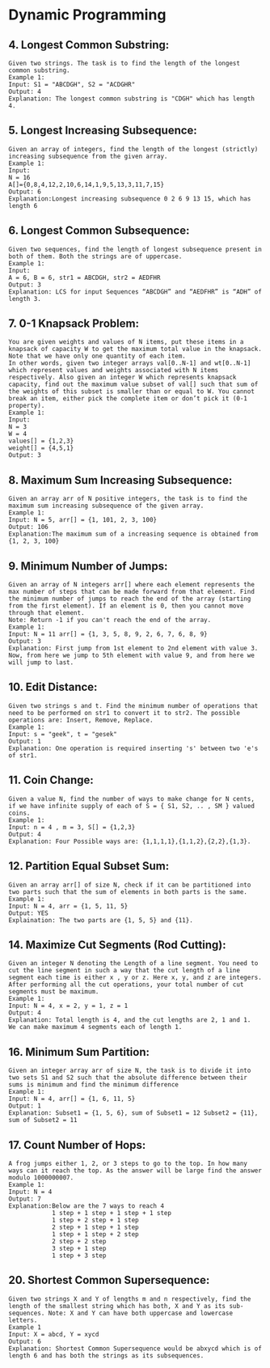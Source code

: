 # Dynamic Programming

## 4. Longest Common Substring:
    Given two strings. The task is to find the length of the longest common substring.
    Example 1:
    Input: S1 = "ABCDGH", S2 = "ACDGHR"
    Output: 4
    Explanation: The longest common substring is "CDGH" which has length 4.

## 5. Longest Increasing Subsequence:
    Given an array of integers, find the length of the longest (strictly) increasing subsequence from the given array.
    Example 1:
    Input:
    N = 16
    A[]={0,8,4,12,2,10,6,14,1,9,5,13,3,11,7,15}
    Output: 6 
    Explanation:Longest increasing subsequence 0 2 6 9 13 15, which has length 6

## 6. Longest Common Subsequence:
    Given two sequences, find the length of longest subsequence present in both of them. Both the strings are of uppercase.
    Example 1:
    Input:
    A = 6, B = 6, str1 = ABCDGH, str2 = AEDFHR
    Output: 3
    Explanation: LCS for input Sequences “ABCDGH” and “AEDFHR” is “ADH” of length 3.

## 7. 0-1 Knapsack Problem:
    You are given weights and values of N items, put these items in a knapsack of capacity W to get the maximum total value in the knapsack. Note that we have only one quantity of each item.
    In other words, given two integer arrays val[0..N-1] and wt[0..N-1] which represent values and weights associated with N items respectively. Also given an integer W which represents knapsack capacity, find out the maximum value subset of val[] such that sum of the weights of this subset is smaller than or equal to W. You cannot break an item, either pick the complete item or don’t pick it (0-1 property).
    Example 1:
    Input:
    N = 3
    W = 4
    values[] = {1,2,3}
    weight[] = {4,5,1}
    Output: 3

## 8. Maximum Sum Increasing Subsequence:
    Given an array arr of N positive integers, the task is to find the maximum sum increasing subsequence of the given array.
    Example 1:
    Input: N = 5, arr[] = {1, 101, 2, 3, 100}   
    Output: 106
    Explanation:The maximum sum of a increasing sequence is obtained from {1, 2, 3, 100}

## 9. Minimum Number of Jumps:
    Given an array of N integers arr[] where each element represents the max number of steps that can be made forward from that element. Find the minimum number of jumps to reach the end of the array (starting from the first element). If an element is 0, then you cannot move through that element.
    Note: Return -1 if you can't reach the end of the array.
    Example 1: 
    Input: N = 11 arr[] = {1, 3, 5, 8, 9, 2, 6, 7, 6, 8, 9} 
    Output: 3 
    Explanation: First jump from 1st element to 2nd element with value 3. Now, from here we jump to 5th element with value 9, and from here we will jump to last. 

## 10. Edit Distance:   
    Given two strings s and t. Find the minimum number of operations that need to be performed on str1 to convert it to str2. The possible operations are: Insert, Remove, Replace.
    Example 1:
    Input: s = "geek", t = "gesek"
    Output: 1 
    Explanation: One operation is required inserting 's' between two 'e's of str1.

## 11. Coin Change:
    Given a value N, find the number of ways to make change for N cents, if we have infinite supply of each of S = { S1, S2, .. , SM } valued coins.
    Example 1:
    Input: n = 4 , m = 3, S[] = {1,2,3}
    Output: 4 
    Explanation: Four Possible ways are: {1,1,1,1},{1,1,2},{2,2},{1,3}.

## 12. Partition Equal Subset Sum:
    Given an array arr[] of size N, check if it can be partitioned into two parts such that the sum of elements in both parts is the same.
    Example 1:
    Input: N = 4, arr = {1, 5, 11, 5} 
    Output: YES 
    Explaination: The two parts are {1, 5, 5} and {11}.

## 14. Maximize Cut Segments (Rod Cutting):
    Given an integer N denoting the Length of a line segment. You need to cut the line segment in such a way that the cut length of a line segment each time is either x , y or z. Here x, y, and z are integers. After performing all the cut operations, your total number of cut segments must be maximum.
    Example 1:
    Input: N = 4, x = 2, y = 1, z = 1
    Output: 4
    Explanation: Total length is 4, and the cut lengths are 2, 1 and 1.  We can make maximum 4 segments each of length 1.

## 16. Minimum Sum Partition:
    Given an integer array arr of size N, the task is to divide it into two sets S1 and S2 such that the absolute difference between their sums is minimum and find the minimum difference
    Example 1:
    Input: N = 4, arr[] = {1, 6, 11, 5} 
    Output: 1
    Explanation: Subset1 = {1, 5, 6}, sum of Subset1 = 12 Subset2 = {11}, sum of Subset2 = 11   
## 17. Count Number of Hops:
    A frog jumps either 1, 2, or 3 steps to go to the top. In how many ways can it reach the top. As the answer will be large find the answer modulo 1000000007.
    Example 1:
    Input: N = 4
    Output: 7
    Explanation:Below are the 7 ways to reach 4
                1 step + 1 step + 1 step + 1 step 
                1 step + 2 step + 1 step 
                2 step + 1 step + 1 step 
                1 step + 1 step + 2 step
                2 step + 2 step
                3 step + 1 step
                1 step + 3 step

## 20. Shortest Common Supersequence:
    Given two strings X and Y of lengths m and n respectively, find the length of the smallest string which has both, X and Y as its sub-sequences. Note: X and Y can have both uppercase and lowercase letters.
    Example 1
    Input: X = abcd, Y = xycd
    Output: 6
    Explanation: Shortest Common Supersequence would be abxycd which is of length 6 and has both the strings as its subsequences.
